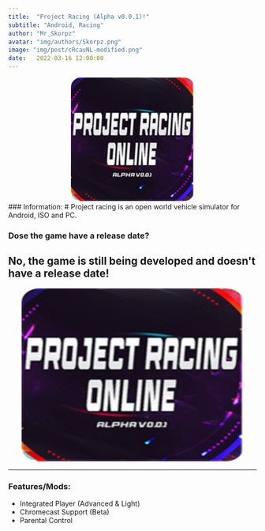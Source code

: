 ```yaml
---
title:  "Project Racing (Alpha v0.0.1)!"
subtitle: "Android, Racing"
author: "Mr_Skorpz"
avatar: "img/authors/Skorpz.png"
image: "img/post/cRcauNL-modified.png"
date:   2022-03-16 12:00:00
---
```


<div style="text-align: center"><img src="img/post/cRcauNL-modified.png" width="250" height="250" /></div>
### Information:
# Project racing is an open world vehicle simulator for Android, ISO and PC.

### Dose the game have a release date?
## No, the game is still being developed and doesn't have a release date!

<div style="text-align: center"><img src="img/post/cRcauNL-modified.png" width="450" height="350" /></div>

---

### Features/Mods:

- Integrated Player (Advanced & Light)
- Chromecast Support (Beta)
- Parental Control
